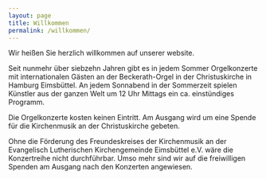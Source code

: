 ```yaml
---
layout: page
title: Willkommen
permalink: /willkommen/
---
```


Wir heißen Sie herzlich willkommen auf unserer website.  

Seit nunmehr über siebzehn Jahren gibt es in jedem Sommer Orgelkonzerte mit internationalen Gästen an der Beckerath-Orgel in der Christuskirche in Hamburg Eimsbüttel. An jedem Sonnabend in der Sommerzeit spielen Künstler aus der ganzen Welt um 12 Uhr Mittags ein ca. einstündiges Programm.

Die Orgelkonzerte kosten keinen Eintritt. Am Ausgang wird um eine Spende für die Kirchenmusik an der Christuskirche gebeten.

Ohne die Förderung des Freundeskreises der Kirchenmusik an der Evangelisch Lutherischen Kirchengemeinde Eimsbüttel e.V. wäre die Konzertreihe nicht durchführbar. Umso mehr sind wir auf die freiwilligen Spenden am Ausgang nach den Konzerten angewiesen.
